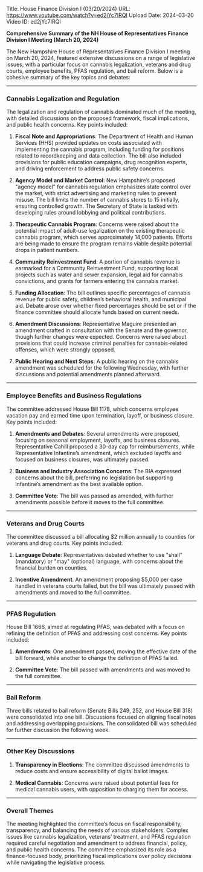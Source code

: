 Title: House Finance Division I (03/20/2024)
URL: https://www.youtube.com/watch?v=ed2jYc7IRQI
Upload Date: 2024-03-20
Video ID: ed2jYc7IRQI

**Comprehensive Summary of the NH House of Representatives Finance Division I Meeting (March 20, 2024)**

The New Hampshire House of Representatives Finance Division I meeting on March 20, 2024, featured extensive discussions on a range of legislative issues, with a particular focus on cannabis legalization, veterans and drug courts, employee benefits, PFAS regulation, and bail reform. Below is a cohesive summary of the key topics and debates:

---

### **Cannabis Legalization and Regulation**
The legalization and regulation of cannabis dominated much of the meeting, with detailed discussions on the proposed framework, fiscal implications, and public health concerns. Key points included:

1. **Fiscal Note and Appropriations**: The Department of Health and Human Services (HHS) provided updates on costs associated with implementing the cannabis program, including funding for positions related to recordkeeping and data collection. The bill also included provisions for public education campaigns, drug recognition experts, and driving enforcement to address public safety concerns.

2. **Agency Model and Market Control**: New Hampshire’s proposed "agency model" for cannabis regulation emphasizes state control over the market, with strict advertising and marketing rules to prevent misuse. The bill limits the number of cannabis stores to 15 initially, ensuring controlled growth. The Secretary of State is tasked with developing rules around lobbying and political contributions.

3. **Therapeutic Cannabis Program**: Concerns were raised about the potential impact of adult-use legalization on the existing therapeutic cannabis program, which serves approximately 14,000 patients. Efforts are being made to ensure the program remains viable despite potential drops in patient numbers.

4. **Community Reinvestment Fund**: A portion of cannabis revenue is earmarked for a Community Reinvestment Fund, supporting local projects such as water and sewer expansion, legal aid for cannabis convictions, and grants for farmers entering the cannabis market.

5. **Funding Allocation**: The bill outlines specific percentages of cannabis revenue for public safety, children’s behavioral health, and municipal aid. Debate arose over whether fixed percentages should be set or if the finance committee should allocate funds based on current needs.

6. **Amendment Discussions**: Representative Maguire presented an amendment crafted in consultation with the Senate and the governor, though further changes were expected. Concerns were raised about provisions that could increase criminal penalties for cannabis-related offenses, which were strongly opposed.

7. **Public Hearing and Next Steps**: A public hearing on the cannabis amendment was scheduled for the following Wednesday, with further discussions and potential amendments planned afterward.

---

### **Employee Benefits and Business Regulations**
The committee addressed House Bill 1178, which concerns employee vacation pay and earned time upon termination, layoff, or business closure. Key points included:

1. **Amendments and Debates**: Several amendments were proposed, focusing on seasonal employment, layoffs, and business closures. Representative Cahill proposed a 30-day cap for reimbursements, while Representative Infantine’s amendment, which excluded layoffs and focused on business closures, was ultimately passed.

2. **Business and Industry Association Concerns**: The BIA expressed concerns about the bill, preferring no legislation but supporting Infantine’s amendment as the best available option.

3. **Committee Vote**: The bill was passed as amended, with further amendments possible before it moves to the full committee.

---

### **Veterans and Drug Courts**
The committee discussed a bill allocating $2 million annually to counties for veterans and drug courts. Key points included:

1. **Language Debate**: Representatives debated whether to use "shall" (mandatory) or "may" (optional) language, with concerns about the financial burden on counties.

2. **Incentive Amendment**: An amendment proposing $5,000 per case handled in veterans courts failed, but the bill was ultimately passed with amendments and moved to the full committee.

---

### **PFAS Regulation**
House Bill 1666, aimed at regulating PFAS, was debated with a focus on refining the definition of PFAS and addressing cost concerns. Key points included:

1. **Amendments**: One amendment passed, moving the effective date of the bill forward, while another to change the definition of PFAS failed.

2. **Committee Vote**: The bill passed with amendments and was moved to the full committee.

---

### **Bail Reform**
Three bills related to bail reform (Senate Bills 249, 252, and House Bill 318) were consolidated into one bill. Discussions focused on aligning fiscal notes and addressing overlapping provisions. The consolidated bill was scheduled for further discussion the following week.

---

### **Other Key Discussions**
1. **Transparency in Elections**: The committee discussed amendments to reduce costs and ensure accessibility of digital ballot images.

2. **Medical Cannabis**: Concerns were raised about potential fees for medical cannabis users, with opposition to charging them for access.

---

### **Overall Themes**
The meeting highlighted the committee’s focus on fiscal responsibility, transparency, and balancing the needs of various stakeholders. Complex issues like cannabis legalization, veterans’ treatment, and PFAS regulation required careful negotiation and amendment to address financial, policy, and public health concerns. The committee emphasized its role as a finance-focused body, prioritizing fiscal implications over policy decisions while navigating the legislative process.